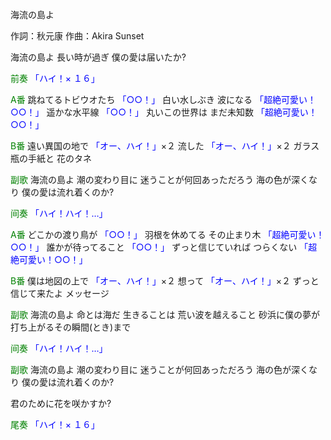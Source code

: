 海流の島よ

作詞：秋元康
作曲：Akira Sunset

海流の島よ
長い時が過ぎ
僕の愛は届いたか?

<font color=green>前奏</font>
<font color=blue>「ハイ！× １６」</font> 

<font color=green>A番</font>
跳ねてるトビウオたち <font color=blue>「○○！」</font> 
白い水しぶき
波になる <font color=blue>「超絶可愛い！○○！」</font> 
遥かな水平線 <font color=blue>「○○！」</font> 
丸いこの世界は
まだ未知数 <font color=blue>「超絶可愛い！○○！」</font> 

<font color=green>B番</font>
遠い異国の地で <font color=blue>「オー、ハイ！」</font>×２ 
流した <font color=blue>「オー、ハイ！」</font>×２ 
ガラス瓶の手紙と
花のタネ

<font color=green>副歌</font>
海流の島よ
潮の変わり目に
迷うことが何回あっただろう
海の色が深くなり
僕の愛は流れ着くのか?

<font color=green>间奏</font>
<font color=blue>「ハイ！ハイ！…」</font>  

<font color=green>A番</font>
どこかの渡り鳥が <font color=blue>「○○！」</font> 
羽根を休めてる
その止まり木 <font color=blue>「超絶可愛い！○○！」</font> 
誰かが待ってること <font color=blue>「○○！」</font> 
ずっと信じていれば
つらくない <font color=blue>「超絶可愛い！○○！」</font> 

<font color=green>B番</font>
僕は地図の上で <font color=blue>「オー、ハイ！」</font>×２ 
想って <font color=blue>「オー、ハイ！」</font>×２ 
ずっと　信じて来たよ
メッセージ

<font color=green>副歌</font>
海流の島よ
命とは海だ
生きることは
荒い波を越えること
砂浜に僕の夢が
打ち上がるその瞬間(とき)まで

<font color=green>间奏</font>
<font color=blue>「ハイ！ハイ！…」</font> 

<font color=green>副歌</font>
海流の島よ
潮の変わり目に
迷うことが何回あっただろう
海の色が深くなり
僕の愛は流れ着くのか?

君のために花を咲かすか?

<font color=green>尾奏</font>
<font color=blue>「ハイ！× １６」</font> 
